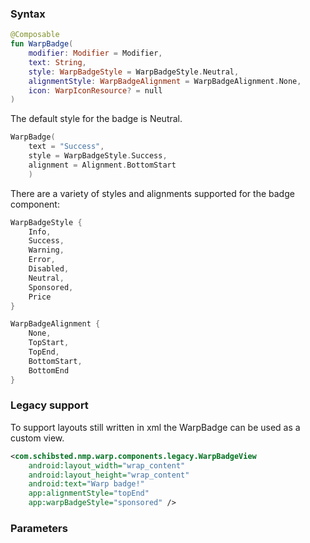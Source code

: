 
### Syntax

```kotlin example
@Composable
fun WarpBadge(
    modifier: Modifier = Modifier,
    text: String,
    style: WarpBadgeStyle = WarpBadgeStyle.Neutral,
    alignmentStyle: WarpBadgeAlignment = WarpBadgeAlignment.None,
    icon: WarpIconResource? = null
)
```

The default style for the badge is Neutral. 

```kotlin example
WarpBadge(
    text = "Success",
    style = WarpBadgeStyle.Success,
    alignment = Alignment.BottomStart
    )
```

There are a variety of styles and alignments supported for the badge component:

```kotlin example
WarpBadgeStyle {
    Info,
    Success,
    Warning,
    Error,
    Disabled,
    Neutral,
    Sponsored,
    Price
}

WarpBadgeAlignment {
    None,
    TopStart,
    TopEnd,
    BottomStart,
    BottomEnd
}
```


### Legacy support
To support layouts still written in xml the WarpBadge can be used as a custom view.

```xml example
<com.schibsted.nmp.warp.components.legacy.WarpBadgeView
    android:layout_width="wrap_content"
    android:layout_height="wrap_content"
    android:text="Warp badge!"
    app:alignmentStyle="topEnd"
    app:warpBadgeStyle="sponsored" />
```

### Parameters

<api-table type=android component="Badge" />
